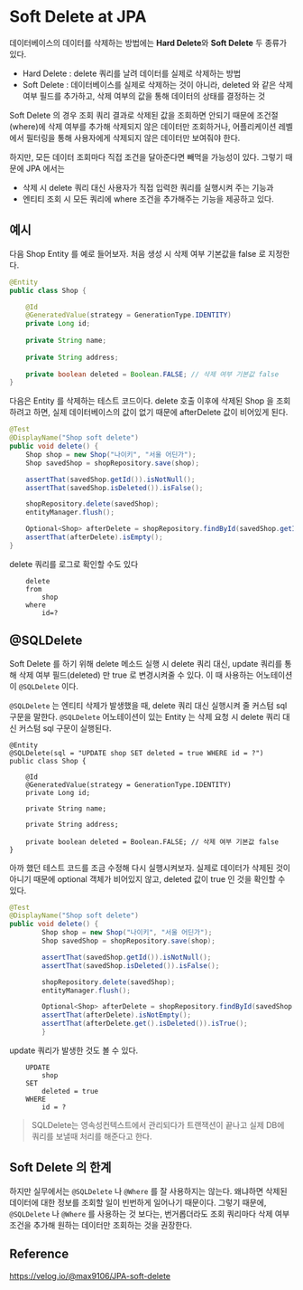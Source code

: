 # Soft Delete at JPA

데이터베이스의 데이터를 삭제하는 방법에는 **Hard Delete**와 **Soft Delete** 두 종류가 있다.

- Hard Delete : delete 쿼리를 날려 데이터를 실제로 삭제하는 방법
- Soft Delete : 데이터베이스를 실제로 삭제하는 것이 아니라, deleted 와 같은 삭제 여부 필드를 추가하고, 삭제 여부의 값을 통해 데이터의 상태를 결정하는 것

Soft Delete 의 경우 조회 쿼리 결과로 삭제된 값을 조회하면 안되기 때문에 조건절(where)에 삭제 여부를 추가해 삭제되지 않은 데이터만 조회하거나,
어플리케이션 레벨에서 필터링을 통해 사용자에게 삭제되지 않은 데이터만 보여줘야 한다.

하지만, 모든 데이터 조회마다 직접 조건을 달아준다면 빼먹을 가능성이 있다. 그렇기 때문에 JPA 에서는 
- 삭제 시 delete 쿼리 대신 사용자가 직접 입력한 쿼리를 실행시켜 주는 기능과
- 엔티티 조회 시 모든 쿼리에 where 조건을 추가해주는 기능을 제공하고 있다. 

## 예시

다음 Shop Entity 를 예로 들어보자. 처음 생성 시 삭제 여부 기본값을 false 로 지정한다.

```java
@Entity
public class Shop {

	@Id
    @GeneratedValue(strategy = GenerationType.IDENTITY)
    private Long id;
    
    private String name;
    
    private String address;
    
    private boolean deleted = Boolean.FALSE; // 삭제 여부 기본값 false
}
```

다음은 Entity 를 삭제하는 테스트 코드이다. delete 호출 이후에 삭제된 Shop 을 조회하려고 하면, 실제 데이터베이스의 값이 없기 때문에 afterDelete 값이
비어있게 된다.

```java
@Test
@DisplayName("Shop soft delete")
public void delete() {
    Shop shop = new Shop("나이키", "서울 어딘가");
    Shop savedShop = shopRepository.save(shop);

    assertThat(savedShop.getId()).isNotNull();
    assertThat(savedShop.isDeleted()).isFalse();

    shopRepository.delete(savedShop);
    entityManager.flush();

    Optional<Shop> afterDelete = shopRepository.findById(savedShop.getId());
    assertThat(afterDelete).isEmpty();
}
```

delete 쿼리를 로그로 확인할 수도 있다

```
    delete 
    from
        shop 
    where
        id=?
```

## @SQLDelete

Soft Delete 를 하기 위해 delete 메소드 실행 시 delete 쿼리 대신, update 쿼리를 통해 삭제 여부 필드(deleted) 만 true 로 변경시켜줄 수 있다.
이 때 사용하는 어노테이션이 ```@SQLDelete``` 이다.

```@SQLDelete``` 는 엔티티 삭제가 발생했을 때, delete 쿼리 대신 실행시켜 줄 커스텀 sql 구문을 말한다. ```@SQLDelete``` 어노테이션이 있는 Entity 는
삭제 요청 시 delete 쿼리 대신 커스텀 sql 구문이 실행된다.

```
@Entity
@SQLDelete(sql = "UPDATE shop SET deleted = true WHERE id = ?")
public class Shop {

	@Id
    @GeneratedValue(strategy = GenerationType.IDENTITY)
    private Long id;
    
    private String name;
    
    private String address;
    
    private boolean deleted = Boolean.FALSE; // 삭제 여부 기본값 false
}
```

아까 했던 테스트 코드를 조금 수정해 다시 실행시켜보자. 실제로 데이터가 삭제된 것이 아니기 때문에 optional 객체가 비어있지 않고, deleted 값이 true 인 것을 
확인할 수 있다.

```java
@Test
@DisplayName("Shop soft delete")
public void delete() {
        Shop shop = new Shop("나이키", "서울 어딘가");
        Shop savedShop = shopRepository.save(shop);

        assertThat(savedShop.getId()).isNotNull();
        assertThat(savedShop.isDeleted()).isFalse();

        shopRepository.delete(savedShop);
        entityManager.flush();

        Optional<Shop> afterDelete = shopRepository.findById(savedShop.getId());
        assertThat(afterDelete).isNotEmpty();
        assertThat(afterDelete.get().isDeleted()).isTrue();
        }
```

update 쿼리가 발생한 것도 볼 수 있다.

```
    UPDATE
        shop 
    SET
        deleted = true 
    WHERE
        id = ?
```

> SQLDelete는 영속성컨텍스트에서 관리되다가 트랜잭션이 끝나고 실제 DB에 쿼리를 보낼때 처리를 해준다고 한다.



## Soft Delete 의 한계

하지만 실무에서는 ```@SQLDelete``` 나 ```@Where``` 를 잘 사용하지는 않는다. 왜냐하면 삭제된 데이터에 대한 정보를 조회할 일이 빈번하게
일어나기 때문이다. 그렇기 때문에, ```@SQLDelete``` 나 ```@Where``` 를 사용하는 것 보다는, 번거롭더라도 조회 쿼리마다 삭제 여부 조건을 추가해
원하는 데이터만 조회하는 것을 권장한다.


## Reference

https://velog.io/@max9106/JPA-soft-delete
